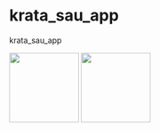 # krata_sau_app
krata_sau_app

<img width="125px" src="https://github.com/Aditep404/krata_sau_app/assets/166105031/0af7cc2d-e8ba-4a67-8edb-6870b159e701">

<img width="125px" src="https://github.com/Aditep404/krata_sau_app/assets/166105031/151120c8-f29d-422d-80bf-29403d1147fa">

